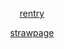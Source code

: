<p align="center">
  <a href="https://rentry.co/cipherites">rentry</a>
<p align="center">
<a href="https://cipherites.straw.page/">strawpage</a>
</p>

